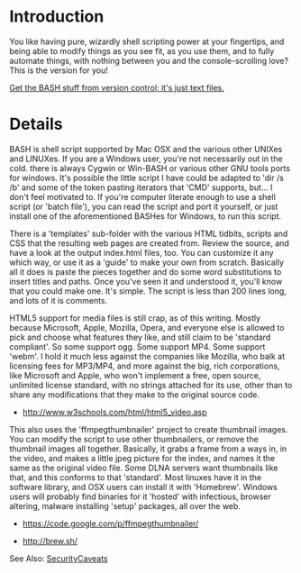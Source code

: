 # Introduction #

You like having pure, wizardly shell scripting power at your fingertips, and being able to modify things as you see fit, as you use them, and to fully automate things, with nothing between you and the console-scrolling love?  This is the version for you!

[Get the BASH stuff from version control; it's just text files.](https://code.google.com/p/videowebscript/source/browse/#svn%2Ftrunk%2FBASH)

# Details #

BASH is shell script supported by Mac OSX and the various other UNIXes and LINUXes.  If you are a Windows user, you're not necessarily out in the cold. there is always Cygwin or Win-BASH or various other GNU tools ports for windows.  It's possible the little script I have could be adapted to 'dir /s /b' and some of the token pasting iterators that 'CMD' supports, but... I don't feel motivated to.  If you're computer literate enough to use a shell script (or 'batch file'), you can read the script and port it yourself, or just install one of the aforementioned BASHes for Windows, to run this script.

There is a 'templates' sub-folder with the various HTML tidbits, scripts and CSS that the resulting web pages are created from.  Review the source, and have a look at the output index.html files, too.  You can customize it any which way, or use it as a 'guide' to make your own from scratch.  Basically all it does is paste the pieces together and do some word substitutions to insert titles and paths.  Once you've seen it and understood it, you'll know that you could make one.  It's simple.  The script is less than 200 lines long, and lots of it is comments.

HTML5 support for media files is still crap, as of this writing.  Mostly because Microsoft, Apple, Mozilla, Opera, and everyone else is allowed to pick and choose what features they like, and still claim to be 'standard compliant'.  So some support ogg.  Some support MP4.  Some support 'webm'.  I hold it much less against the companies like Mozilla, who balk at licensing fees for MP3/MP4, and more against the big, rich corporations, like Microsoft and Apple, who won't implement a free, open source, unlimited license standard, with no strings attached for its use, other than to share any modifications that they make to the original source code.

  * http://www.w3schools.com/html/html5_video.asp

This also uses the 'ffmpegthumbnailer' project to create thumbnail images.  You can modify the script to use other thumbnailers, or remove the thumbnail images all together.  Basically, it grabs a frame from a ways in, in the video, and makes a little jpeg picture for the index, and names it the same as the original video file.  Some DLNA servers want thumbnails like that, and this conforms to that 'standard'.  Most linuxes have it in the software library, and OSX users can install it with 'Homebrew'.  Windows users will probably find binaries for it 'hosted' with infectious, browser altering, malware installing 'setup' packages, all over the web.

  * https://code.google.com/p/ffmpegthumbnailer/

  * http://brew.sh/

See Also: [SecurityCaveats](SecurityCaveats.md)